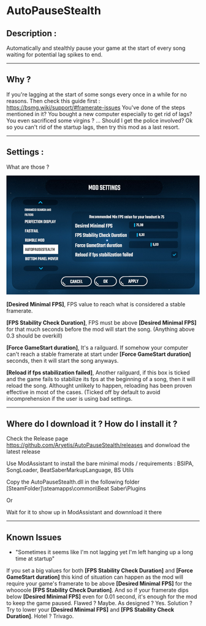 # AutoPauseStealth

## Description :

Automatically and stealthly pause your game at the start of every song waiting for potential lag spikes to end.

----------

## Why ?

If you're lagging at the start of some songs every once in a while for no reasons.
Then check this guide first : https://bsmg.wiki/support/#framerate-issues
You've done of the steps mentioned in it? You bought a new computer especially to get rid of lags? You even sacrificed some virgins ? ... Should I get the police involved?
Ok so you can't rid of the startup lags, then try this mod as a last resort.

----------

## Settings :

What are those ?

![InGameSettings](https://github.com/Aryetis/AutoPauseStealth/blob/master/AutoPauseStealth/Resources/SettingsMenuInGame.jpg)

**[Desired Minimal FPS]**, FPS value to reach what is considered a stable framerate.

**[FPS Stability Check Duration]**, FPS must be above **[Desired Minimal FPS]** for that much seconds before the mod will start the song. (Anything above 0.3 should be overkill)

**[Force GameStart duration]**, It's a railguard. If somehow your computer can't reach a stable framerate at start under **[Force GameStart duration]** seconds, then it will start the song anyways.

**[Reload if fps stabilization failed]**, Another railguard, if this box is ticked and the game fails to stabilize its fps at the beginning of a song, then it will reload the song. Althought unlikely to happen, reloading has been proven effective in most of the cases. (Ticked off by default to avoid incomprehension if the user is using bad settings.

----------

## Where do I download it ? How do I install it ?

Check the Release page https://github.com/Aryetis/AutoPauseStealth/releases and donwload the latest release

Use ModAssistant to install the bare minimal mods / requirements : BSIPA, SongLoader, BeatSaberMarkupLanguage, BS Utils

Copy the AutoPauseStealth.dll in the following folder [SteamFolder]\steamapps\common\Beat Saber\Plugins

Or 

Wait for it to show up in ModAssistant and downnload it there

----------

## Known Issues

- "Sometimes it seems like I'm not lagging yet I'm left hanging up a long time at startup"

If you set a big values for both **[FPS Stability Check Duration]** and **[Force GameStart duration]** this kind of situation can happen as the mod will require your game's framerate to be above **[Desired Minimal FPS]** for the whoooole **[FPS Stability Check Duration]**. And so if your framerate dips below **[Desired Minimal FPS]** even for 0.01 second, it's enough for the mod to keep the game paused. Flawed ? Maybe. As designed ? Yes. Solution ? Try to lower your **[Desired Minimal FPS]** and **[FPS Stability Check Duration]**. Hotel ? Trivago.

